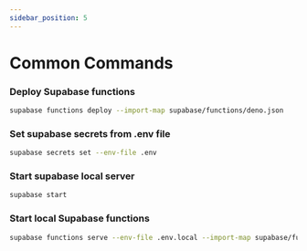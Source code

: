 ```yaml
---
sidebar_position: 5
---
```


# Common Commands

### Deploy Supabase functions

```bash
supabase functions deploy --import-map supabase/functions/deno.json
```

### Set supabase secrets from .env file

```bash
supabase secrets set --env-file .env
```

### Start supabase local server

```bash
supabase start
```

### Start local Supabase functions

```bash
supabase functions serve --env-file .env.local --import-map supabase/functions/deno.json
```

